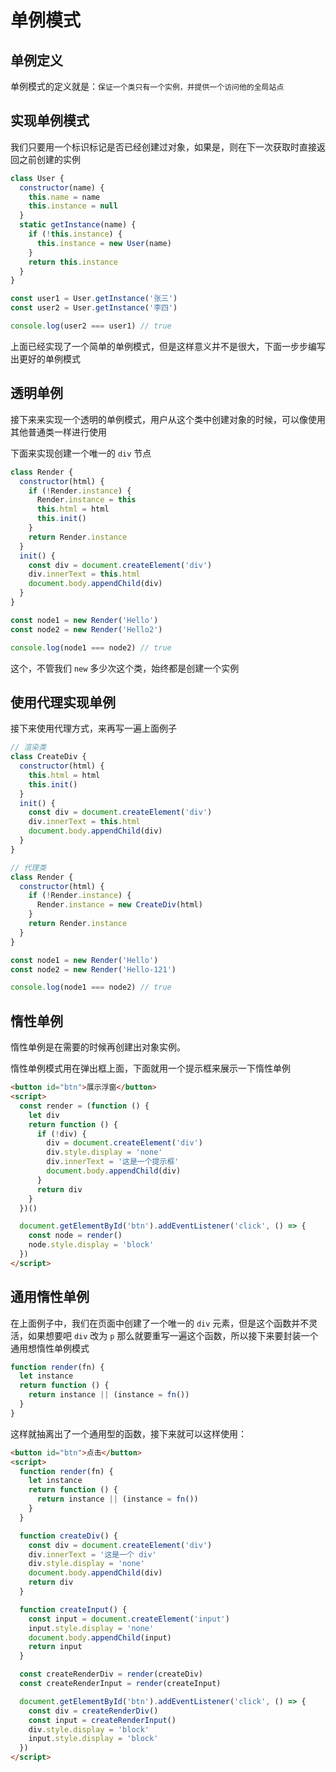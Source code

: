 # 单例模式

## 单例定义

单例模式的定义就是：`保证一个类只有一个实例，并提供一个访问他的全局站点`

## 实现单例模式

我们只要用一个标识标记是否已经创建过对象，如果是，则在下一次获取时直接返回之前创建的实例

```js
class User {
  constructor(name) {
    this.name = name
    this.instance = null
  }
  static getInstance(name) {
    if (!this.instance) {
      this.instance = new User(name)
    }
    return this.instance
  }
}

const user1 = User.getInstance('张三')
const user2 = User.getInstance('李四')

console.log(user2 === user1) // true
```

上面已经实现了一个简单的单例模式，但是这样意义并不是很大，下面一步步编写出更好的单例模式

## 透明单例

接下来来实现一个透明的单例模式，用户从这个类中创建对象的时候，可以像使用其他普通类一样进行使用

下面来实现创建一个唯一的 `div` 节点

```js
class Render {
  constructor(html) {
    if (!Render.instance) {
      Render.instance = this
      this.html = html
      this.init()
    }
    return Render.instance
  }
  init() {
    const div = document.createElement('div')
    div.innerText = this.html
    document.body.appendChild(div)
  }
}

const node1 = new Render('Hello')
const node2 = new Render('Hello2')

console.log(node1 === node2) // true
```

这个，不管我们 `new` 多少次这个类，始终都是创建一个实例

## 使用代理实现单例

接下来使用代理方式，来再写一遍上面例子

```js
// 渲染类
class CreateDiv {
  constructor(html) {
    this.html = html
    this.init()
  }
  init() {
    const div = document.createElement('div')
    div.innerText = this.html
    document.body.appendChild(div)
  }
}

// 代理类
class Render {
  constructor(html) {
    if (!Render.instance) {
      Render.instance = new CreateDiv(html)
    }
    return Render.instance
  }
}

const node1 = new Render('Hello')
const node2 = new Render('Hello-121')

console.log(node1 === node2) // true
```

## 惰性单例

惰性单例是在需要的时候再创建出对象实例。

惰性单例模式用在弹出框上面，下面就用一个提示框来展示一下惰性单例

```html
<button id="btn">展示浮窗</button>
<script>
  const render = (function () {
    let div
    return function () {
      if (!div) {
        div = document.createElement('div')
        div.style.display = 'none'
        div.innerText = '这是一个提示框'
        document.body.appendChild(div)
      }
      return div
    }
  })()

  document.getElementById('btn').addEventListener('click', () => {
    const node = render()
    node.style.display = 'block'
  })
</script>
```

## 通用惰性单例

在上面例子中，我们在页面中创建了一个唯一的 `div` 元素，但是这个函数并不灵活，如果想要吧 `div` 改为 `p` 那么就要重写一遍这个函数，所以接下来要封装一个通用想惰性单例模式

```js
function render(fn) {
  let instance
  return function () {
    return instance || (instance = fn())
  }
}
```

这样就抽离出了一个通用型的函数，接下来就可以这样使用：

```html
<button id="btn">点击</button>
<script>
  function render(fn) {
    let instance
    return function () {
      return instance || (instance = fn())
    }
  }

  function createDiv() {
    const div = document.createElement('div')
    div.innerText = '这是一个 div'
    div.style.display = 'none'
    document.body.appendChild(div)
    return div
  }

  function createInput() {
    const input = document.createElement('input')
    input.style.display = 'none'
    document.body.appendChild(input)
    return input
  }

  const createRenderDiv = render(createDiv)
  const createRenderInput = render(createInput)

  document.getElementById('btn').addEventListener('click', () => {
    const div = createRenderDiv()
    const input = createRenderInput()
    div.style.display = 'block'
    input.style.display = 'block'
  })
</script>
```

